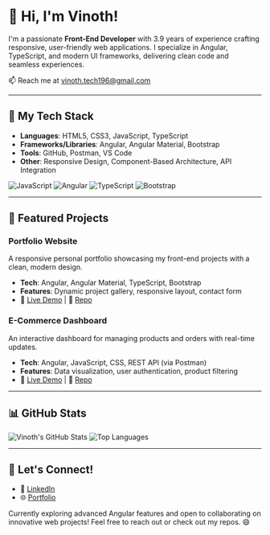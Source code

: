 # 👋 Hi, I'm Vinoth!

I'm a passionate **Front-End Developer** with 3.9 years of experience crafting responsive, user-friendly web applications. I specialize in Angular, TypeScript, and modern UI frameworks, delivering clean code and seamless experiences.

📫 Reach me at [vinoth.tech196@gmail.com](mailto:vinoth.tech196@gmail.com)

---

## 🚀 My Tech Stack

- **Languages**: HTML5, CSS3, JavaScript, TypeScript
- **Frameworks/Libraries**: Angular, Angular Material, Bootstrap
- **Tools**: GitHub, Postman, VS Code
- **Other**: Responsive Design, Component-Based Architecture, API Integration

![JavaScript](https://img.shields.io/badge/-JavaScript-F7DF1E?logo=javascript&logoColor=black&style=flat)
![Angular](https://img.shields.io/badge/-Angular-DD0031?logo=angular&logoColor=white&style=flat)
![TypeScript](https://img.shields.io/badge/-TypeScript-3178C6?logo=typescript&logoColor=white&style=flat)
![Bootstrap](https://img.shields.io/badge/-Bootstrap-7952B3?logo=bootstrap&logoColor=white&style=flat)

---

## 🌟 Featured Projects

### Portfolio Website
A responsive personal portfolio showcasing my front-end projects with a clean, modern design.  
- **Tech**: Angular, Angular Material, TypeScript, Bootstrap  
- **Features**: Dynamic project gallery, responsive layout, contact form  
- 🔗 [Live Demo](https://your-portfolio-link) | 📂 [Repo](https://github.com/yourusername/portfolio)

### E-Commerce Dashboard
An interactive dashboard for managing products and orders with real-time updates.  
- **Tech**: Angular, JavaScript, CSS, REST API (via Postman)  
- **Features**: Data visualization, user authentication, product filtering  
- 🔗 [Live Demo](https://your-demo-link) | 📂 [Repo](https://github.com/yourusername/ecommerce-dashboard)

---

## 📊 GitHub Stats

![Vinoth's GitHub Stats](https://github-readme-stats.vercel.app/api?username=yourusername&show_icons=true&theme=radical)
![Top Languages](https://github-readme-stats.vercel.app/api/top-langs/?username=yourusername&layout=compact&theme=radical)

---

## 🤝 Let's Connect!

- 💼 [LinkedIn](https://www.linkedin.com/in/vinoth-v-9927712a8/)
- 🌐 [Portfolio](https://yourportfolio.com)

Currently exploring advanced Angular features and open to collaborating on innovative web projects! Feel free to reach out or check out my repos. 😄
